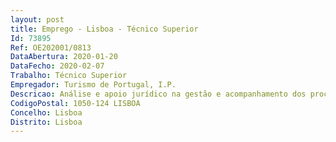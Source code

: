 ```yaml
--- 
layout: post
title: Emprego - Lisboa - Técnico Superior
Id: 73895
Ref: OE202001/0813
DataAbertura: 2020-01-20
DataFecho: 2020-02-07
Trabalho: Técnico Superior
Empregador: Turismo de Portugal, I.P.
Descricao: Análise e apoio jurídico na gestão e acompanhamento dos procedimentos decontratação pública na aquisição de bens e serviços.
CodigoPostal: 1050-124 LISBOA
Concelho: Lisboa
Distrito: Lisboa
--- 
```

